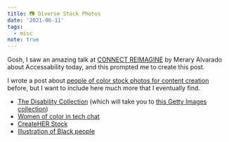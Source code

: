 ```yaml
---
title: 📷 Diverse Stock Photos
date: '2021-06-11'
tags:
  - misc
note: true
---
```


Gosh, I saw an amazing talk at [CONNECT REIMAGINE](https://connectreimagine.womenwhocode.dev/) by Merary Alvarado about Accessability today, and this prompted me to create this post.

I wrote a post about [people of color stock photos for content creation](/posts/images-of-poc-for-content-creation/) before, but I want to include here much more that I eventually find.

- [The Disability Collection](https://www.verizonmedia.com/accessibility/disability-collection) (which will take you to [this Getty Images collection](https://www.gettyimages.co.uk/photos/disabilitycollection?family=creative&license=rf&phrase=disabilitycollection&sort=best#license))
- [Women of color in tech chat](https://www.flickr.com/photos/wocintechchat)
- [CreateHER Stock](https://createherstock.com/)
- [Illustration of Black people](https://www.blackillustrations.com/)
